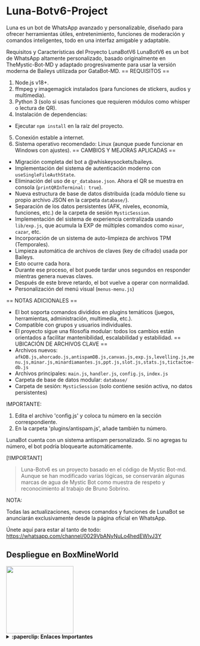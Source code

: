 # Luna-Botv6-Project
Luna es un bot de WhatsApp avanzado y personalizable, diseñado para ofrecer herramientas útiles, entretenimiento, funciones de moderación y comandos inteligentes, todo en una interfaz amigable y adaptable.


Requisitos y Características del Proyecto LunaBotV6
LunaBotV6 es un bot de WhatsApp altamente personalizado, basado originalmente en
TheMystic-Bot-MD y adaptado progresivamente para usar la versión moderna de Baileys utilizada
por GataBot-MD.
== REQUISITOS ==
1. Node.js v18+.
2. ffmpeg y imagemagick instalados (para funciones de stickers, audios y multimedia).
3. Python 3 (solo si usas funciones que requieren módulos como whisper o lectura de QR).
4. Instalación de dependencias:
 - Ejecutar `npm install` en la raíz del proyecto.
5. Conexión estable a internet.
6. Sistema operativo recomendado: Linux (aunque puede funcionar en Windows con ajustes).
== CAMBIOS Y MEJORAS APLICADAS ==
- Migración completa del bot a @whiskeysockets/baileys.
- Implementación del sistema de autenticación moderno con `useSingleFileAuthState`.
- Eliminación del uso de `qr_database.json`. Ahora el QR se muestra en consola
(`printQRInTerminal: true`).
- Nueva estructura de base de datos distribuida (cada módulo tiene su propio archivo JSON en la
carpeta `database/`).
- Separación de los datos persistentes (AFK, niveles, economía, funciones, etc.) de la carpeta de
sesión `MysticSession`.
- Implementación del sistema de experiencia centralizada usando `lib/exp.js`, que acumula la EXP
de múltiples comandos como `minar`, `cazar`, etc.
- Incorporación de un sistema de auto-limpieza de archivos TPM (Temporales).
- Limpieza automática de archivos de claves (key de cifrado) usada por Baileys.
 - Esto ocurre cada hora.
 - Durante ese proceso, el bot puede tardar unos segundos en responder mientras genera nuevas
claves.
 - Después de este breve retardo, el bot vuelve a operar con normalidad.
- Personalización del menú visual (`menus-menu.js`) 

== NOTAS ADICIONALES ==
- El bot soporta comandos divididos en plugins temáticos (juegos, herramientas, administración,
multimedia, etc.).
- Compatible con grupos y usuarios individuales.
- El proyecto sigue una filosofía modular: todos los cambios están orientados a facilitar
mantenibilidad, escalabilidad y estabilidad.
== UBICACIÓN DE ARCHIVOS CLAVE ==
- Archivos nuevos: `afkDB.js,ahorcado.js,antispamDB.js,canvas.js,exp.js,levelling.js,menu.js,minar.js,minardiamantes.js,ppt.js,slot.js,stats.js,tictactoe-db.js`
- Archivos principales: `main.js`, `handler.js`, `config.js`, `index.js`
- Carpeta de base de datos modular: `database/`
- Carpeta de sesión: `MysticSession` (solo contiene sesión activa, no datos persistentes)

IMPORTANTE:

1. Edita el archivo 'config.js' y coloca tu número en la sección correspondiente.
2. En la carpeta 'plugins/antispam.js', añade también tu número.

LunaBot cuenta con un sistema antispam personalizado. Si no agregas tu número, el bot podría bloquearte automáticamente.

[!IMPORTANT]  
> Luna-Botv6 es un proyecto basado en el código de Mystic Bot-md. Aunque se han modificado varias lógicas, se conservarán algunas marcas de agua de Mystic Bot como muestra de respeto y reconocimiento al trabajo de Bruno Sobrino.

NOTA:

Todas las actualizaciones, nuevos comandos y funciones de LunaBot se anunciarán exclusivamente desde la página oficial en WhatsApp.

Únete aquí para estar al tanto de todo:  
https://whatsapp.com/channel/0029VbANyNuLo4hedEWlvJ3Y

## Despliegue en BoxMineWorld

<a href="https://boxmineworld.com">
  <img width="180px" src="https://boxmineworld.com/img/Logo.png"/>
</a>

<details>
 <summary><b>:paperclip: Enlaces Importantes</b></summary>

- **Sitio Web:** [boxmineworld.com](https://boxmineworld.com)
- **Área de Clientes:** [dash.boxmineworld.com](https://dash.boxmineworld.com)
- **Panel de Control:** [panel.boxmineworld.com](https://panel.boxmineworld.com)
- **Documentación:** [docs.boxmineworld.com](https://docs.boxmineworld.com)
- **Comunidad de Discord:** [¡Únete aquí!](https://discord.gg/84qsr4v)

</details>
